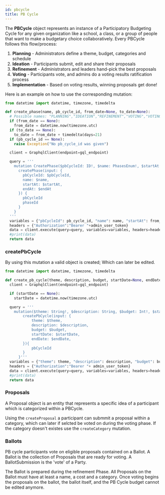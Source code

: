 ```yaml
---
id: pbcycle
title: PB Cycle
---
```


The **PBCycle** object represents an instance of a Participatory Budgeting Cycle for any given  organization like a school, a class, or a group of people that want to make a budgetary choice collaboratively. Every PBCycle follows this flow/process:

1. **Planning** - Administrators define a theme, budget, categories and schedule
2. **Ideation** - Participants submit, edit and share their proposals
3. **Refinement** - Administrators and leaders hand-pick the best proposals
4. **Voting** - Participants vote, and admins do a voting results ratification process
5. **Implementation** - Based on voting results, winning proposals get done!

Here is an example on how to use the corresponding mutation:

```python
from datetime import datetime, timezone, timedelta

def create_phase(name, pb_cycle_id, from_date=None, to_date=None):
  # Possible names: "PLANNING","IDEATION","REFINEMENT","VOTING","VOTING_RESULTS_RATIFICATION","FUNDING","IMPLEMENTATION"
  if (from_date == None):
    from_date = datetime.now(timezone.utc)
  if (to_date == None):
    to_date = from_date + timedelta(days=21)
  if (pb_cycle_id == None):
    raise Exception("No pb_cycle_id was given")

  client = GraphqlClient(endpoint=gql_endpoint)

  query = ''' 
    mutation CreatePhase($pbCycleId: ID!, $name: PhasesEnum!, $startAt: ISO8601DateTime!, $endAt: ISO8601DateTime ){
      createPhase(input: {
        pbCycleId: $pbCycleId,
        name: $name,
        startAt: $startAt,
        endAt: $endAt
      }) {
        pbCycleId
        phaseId
      }
    }
  '''  
  variables = {"pbCycleId": pb_cycle_id, "name": name, "startAt": from_date.isoformat(), "endAt": to_date.isoformat()}
  headers = {"Authorization":"Bearer "+admin_user_token}
  data = client.execute(query=query, variables=variables, headers=headers)
  #print(data)
  return data

```

### createPbCycle

By using this mutation a valid object is created; Which can later be edited.

```python
from datetime import datetime, timezone, timedelta

def create_pb_cycle(theme, description, budget, startDate=None, endDate):
  client = GraphqlClient(endpoint=gql_endpoint)

  if (startDate == None):
    startDate = datetime.now(timezone.utc)

  query = '''
    mutation($theme: String!, $description: String, $budget: Int!, $startDate: dISO8601DateTime!, $endDate: ISO8601DateTime!){
        createPbCycle(input: {
            theme: $theme,
            description: $description,
            budget: $budget,
            startDate: $startDate,
            endDate: $endDate,
        }){
            pbCycleId
        }
      }'''
  variables = {"theme": theme, "description": description, "budget": budget, "startDate": startDate.isoformat(), "endDate": endDate.isoformat()}
  headers = {"Authorization":"Bearer "+ admin_user_token}
  data = client.execute(query=query, variables=variables, headers=headers)
  #print(data)
  return data
```

### Proposals

A Proposal object is an entity that represents a specific idea of a participant which is categorized within a PBCycle.

Using the `createProposal` a participant can submmit a proposal within a category, which can later if selcted be voted on during the voting phase.
If the category doesn't existes use the `createCategory` mutation.


### Ballots

PB cycle participants vote on eligible proposals contained on a Ballot. A Ballot is the collection of Proposals that are ready for voting. A BallotSubmission is the 'vote' of a Party. 

The Ballot is prepared during the refinement Phase. All Proposals on the Ballot must have at least a name, a cost and a category. Once voting begins the proposals on the ballot, the ballot itself, and the PB Cycle budget cannot be edited anymore.
